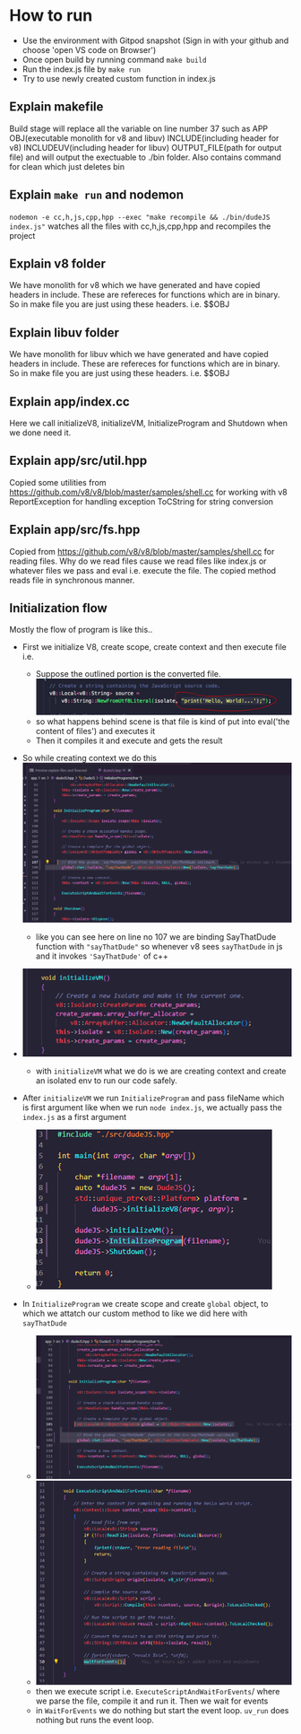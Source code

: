 # How to run
- Use the environment with Gitpod snapshot (Sign in with your github and choose 'open VS code on Browser')
- Once open build by running command `make build`
- Run the index.js file by `make run`
- Try to use newly created custom function in index.js

## Explain makefile
Build stage will replace all the variable on line number 37 such as APP OBJ(executable monolith for v8 and libuv) INCLUDE(including header for v8) INCLUDEUV(including header for libuv) OUTPUT_FILE(path for output file) and will output the exectuable to ./bin folder. Also contains command for clean which just deletes bin

## Explain `make run` and nodemon
`nodemon -e cc,h,js,cpp,hpp --exec "make recompile && ./bin/dudeJS index.js"` watches all the files with cc,h,js,cpp,hpp and recompiles the project

## Explain v8 folder
We have monolith for v8 which we have generated and have copied headers in include. These are refereces for functions which are in binary. So in make file you are just using these headers. i.e. $$OBJ

## Explain libuv folder
We have monolith for libuv which we have generated and have copied headers in include. These are refereces for functions which are in binary. So in make file you are just using these headers. i.e. $$OBJ

## Explain app/index.cc
Here we call initializeV8, initializeVM, InitializeProgram and Shutdown when we done need it.

## Explain app/src/util.hpp
Copied some utilities from https://github.com/v8/v8/blob/master/samples/shell.cc for working with v8 ReportException for handling exception ToCString for string conversion

## Explain app/src/fs.hpp
Copied from https://github.com/v8/v8/blob/master/samples/shell.cc for reading files. Why do we read files cause we read files like index.js or whatever files we pass and eval i.e. execute the file. The copied method reads file in synchronous manner.


## Initialization flow 

Mostly the flow of program is like this.. 
- First we initialize V8, create scope, create context and then execute file i.e. 
  - Suppose the outlined portion is the converted file. ![Alt text](./images/image.png)
  - so what happens behind scene is that file is kind of put into eval('the content of files') and executes it
  - Then it compiles it and execute and gets the result
- So while creating context we do this ![Alt text](./images/imageBindingWithCPPFunctions.png)
  - like you can see here on line no 107 we are binding SayThatDude function with `"sayThatDude"` so whenever v8 sees `sayThatDude` in js and it invokes `'SayThatDude'` of c++

- ![Alt text](./images/image-2.png)
  - with `initializeVM` what we do is we are creating context and create an isolated env to run our code safely.

- After `initializeVM` we run `InitializeProgram` and pass fileName which is first argument like when we run `node index.js`, we actually pass the `index.js` as a first argument
  - ![Alt text](./images/image-2MainInitializeProgram.png)


- In `InitializeProgram` we create scope and create `global` object, to which we attatch our custom method to like we did here with `sayThatDude`
  - ![Alt text](./images/create%20scope%20and%20create%20global%20object.png)
  - ![Alt text](./images/imageExecuteScriptAndWaitForEvents.png)
  - then we execute script i.e. `ExecuteScriptAndWaitForEvents`/ where we parse the file, compile it and run it. Then we wait for events 
  - in `WaitForEvents` we do nothing but start the event loop. `uv_run` does nothing but runs the event loop.


